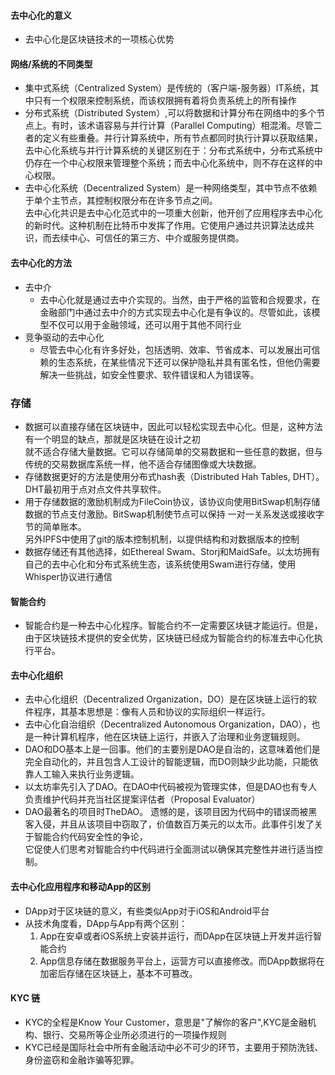 #### 去中心化的意义

- 去中心化是区块链技术的一项核心优势

#### 网络/系统的不同类型

- 集中式系统（Centralized System）是传统的（客户端-服务器）IT系统，其中只有一个权限来控制系统，而该权限拥有着将负责系统上的所有操作
- 分布式系统（Distributed System）,可以将数据和计算分布在网络中的多个节点上。有时，该术语容易与并行计算（Parallel
  Computing）相混淆。尽管二者的定义有些重叠。并行计算系统中，所有节点都同时执行计算以获取结果，  
  去中心化系统与并行计算系统的关键区别在于：分布式系统中，分布式系统中仍存在一个中心权限来管理整个系统；而去中心化系统中，则不存在这样的中心权限。
- 去中心化系统（Decentralized System）是一种网络类型，其中节点不依赖于单个主节点，其控制权限分布在许多节点之间。   
  去中心化共识是去中心化范式中的一项重大创新，他开创了应用程序去中心化的新时代。这种机制在比特币中发挥了作用。它使用户通过共识算法达成共识，而去续中心、可信任的第三方、中介或服务提供商。

#### 去中心化的方法

- 去中介
    - 去中心化就是通过去中介实现的。当然，由于严格的监管和合规要求，在金融部门中通过去中介的方式实现去中心化是有争议的。尽管如此，该模型不仅可以用于金融领域，还可以用于其他不同行业
- 竞争驱动的去中心化
    - 尽管去中心化有许多好处，包括透明、效率、节省成本、可以发展出可信赖的生态系统，在某些情况下还可以保护隐私并具有匿名性，但他仍需要解决一些挑战，如安全性要求、软件错误和人为错误等。

### 存储

- 数据可以直接存储在区块链中，因此可以轻松实现去中心化。但是，这种方法有一个明显的缺点，那就是区块链在设计之初  
  就不适合存储大量数据。它可以存储简单的交易数据和一些任意的数据，但与传统的交易数据库系统一样，他不适合存储图像或大块数据。
- 存储数据更好的方法是使用分布式hash表（Distributed Hah Tables, DHT）。 DHT最初用于点对点文件共享软件。
- 用于存储数据的激励机制成为FileCoin协议，该协议向使用BitSwap机制存储数据的节点支付激励。BitSwap机制使节点可以保持
  一对一关系发送或接收字节的简单账本。  
  另外IPFS中使用了git的版本控制机制，以提供结构和对数据版本的控制
- 数据存储还有其他选择，如Ethereal Swam、Storj和MaidSafe。以太坊拥有自己的去中心化和分布式系统生态，该系统使用Swam进行存储，使用Whisper协议进行通信

#### 智能合约

- 智能合约是一种去中心化程序。智能合约不一定需要区块链才能运行。但是，由于区块链技术提供的安全优势，区块链已经成为智能合约的标准去中心化执行平台。

#### 去中心化组织

- 去中心化组织（Decentralized Organization，DO）是在区块链上运行的软件程序，其基本思想是：像有人员和协议的实际组织一样运行。
- 去中心化自治组织（Decentralized Autonomous Organization，DAO），也是一种计算机程序，他在区块链上运行，并嵌入了治理和业务逻辑规则。
- DAO和DO基本上是一回事。他们的主要别是DAO是自治的，这意味着他们是完全自动化的，并且包含人工设计的智能逻辑，而DO则缺少此功能，只能依靠人工输入来执行业务逻辑。
- 以太坊率先引入了DAO。在DAO中代码被视为管理实体，但是DAO也有专人负责维护代码并充当社区提案评估者（Proposal Evaluator）
- DAO最著名的项目时TheDAO。
  遗憾的是，该项目因为代码中的错误而被黑客入侵，并且从该项目中窃取了，价值数百万美元的以太币。此事件引发了关于智能合约代码安全性的争论，  
  它促使人们思考对智能合约中代码进行全面测试以确保其完整性并进行适当控制。

#### 去中心化应用程序和移动App的区别

- DApp对于区块链的意义，有些类似App对于iOS和Android平台
- 从技术角度看，DApp与App有两个区别：
    1. App在安卓或者iOS系统上安装并运行，而DApp在区块链上开发并运行智能合约
    2. App信息存储在数据服务平台上，运营方可以直接修改。而DApp数据将在加密后存储在区块链上，基本不可篡改。

#### KYC 链

- KYC的全程是Know Your Customer，意思是"了解你的客户",KYC是金融机构、银行、交易所等企业所必须进行的一项操作规则
- KYC已经是国际社会中所有金融活动中必不可少的环节，主要用于预防洗钱、身份盗窃和金融诈骗等犯罪。